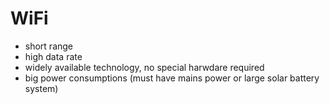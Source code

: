 # WiFi
-   short range
-   high data rate
-   widely available technology, no special harwdare required
-   big power consumptions (must have mains power or large solar battery system)

